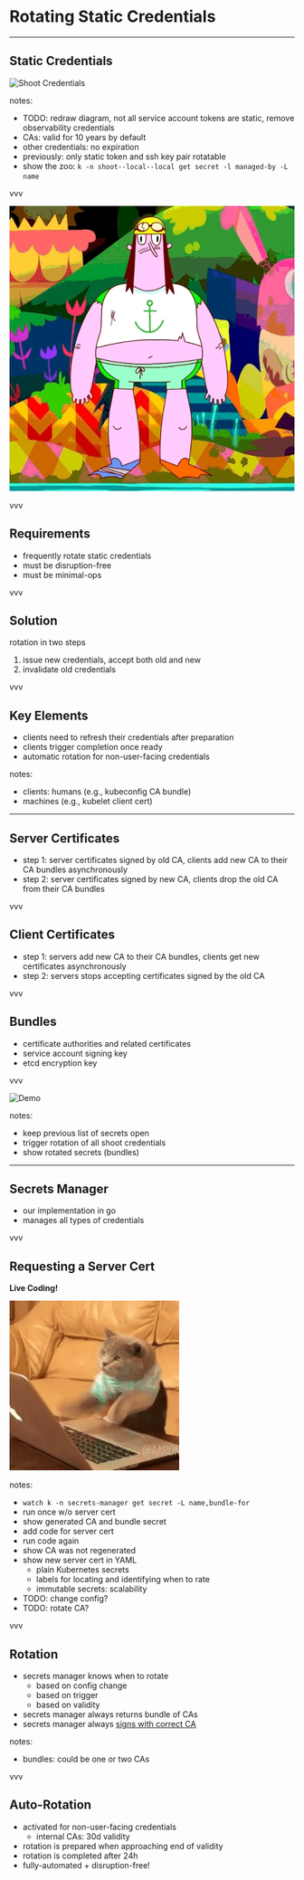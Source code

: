 # Rotating Static Credentials

---

## Static Credentials

![Shoot Credentials](../assets/01-shoot-credentials-before.excalidraw.png)
<!-- .element: class="r-stretch" -->

notes:
- TODO: redraw diagram, not all service account tokens are static, remove observability credentials
- CAs: valid for 10 years by default
- other credentials: no expiration
- previously: only static token and ssh key pair rotatable
- show the zoo: `k -n shoot--local--local get secret -l managed-by -L name`

vvv

![Rotation](../assets/rotate.gif)

vvv

## Requirements

- frequently rotate static credentials
- must be disruption-free
- must be minimal-ops

vvv

## Solution

rotation in two steps

1. issue new credentials, accept both old and new
2. invalidate old credentials

vvv

## Key Elements

- clients need to refresh their credentials after preparation
- clients trigger completion once ready
- automatic rotation for non-user-facing credentials

notes:
- clients: humans (e.g., kubeconfig CA bundle)
- machines (e.g., kubelet client cert)

---

<!-- https://github.com/gardener/gardener/blob/master/docs/development/secrets_management.md#certificate-signing -->

## Server Certificates

- step 1: server certificates signed by old CA, clients add new CA to their CA bundles asynchronously
- step 2: server certificates signed by new CA, clients drop the old CA from their CA bundles

vvv

## Client Certificates

- step 1: servers add new CA to their CA bundles, clients get new certificates asynchronously
- step 2: servers stops accepting certificates signed by the old CA

vvv

## Bundles

- certificate authorities and related certificates
- service account signing key
- etcd encryption key

vvv

![Demo](../assets/show-me-a-demo.jpg)
<!-- .element: class="r-stretch" -->

notes:
- keep previous list of secrets open
- trigger rotation of all shoot credentials
- show rotated secrets (bundles)

---

## Secrets Manager

- our implementation in go
- manages all types of credentials

vvv

## Requesting a Server Cert

**Live Coding!**

![Live Coding](../assets/live-coding.gif)
<!-- .element: class="r-stretch" -->

notes:
- `watch k -n secrets-manager get secret -L name,bundle-for`
- run once w/o server cert
- show generated CA and bundle secret
- add code for server cert
- run code again
- show CA was not regenerated
- show new server cert in YAML
  - plain Kubernetes secrets
  - labels for locating and identifying when to rate
  - immutable secrets: scalability
- TODO: change config?
- TODO: rotate CA?

vvv

## Rotation

- secrets manager knows when to rotate
  - based on config change
  - based on trigger
  - based on validity
- secrets manager always returns bundle of CAs
- secrets manager always [signs with correct CA](https://github.com/gardener/gardener/blob/master/docs/development/secrets_management.md#certificate-signing)

notes:
- bundles: could be one or two CAs

vvv

## Auto-Rotation

- activated for non-user-facing credentials
  - internal CAs: 30d validity
- rotation is prepared when approaching end of validity
- rotation is completed after 24h
- fully-automated + disruption-free!
